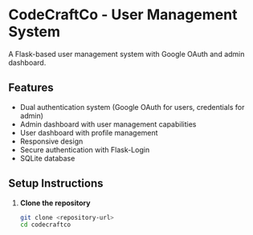# CodeCraftCo - User Management System

A Flask-based user management system with Google OAuth and admin dashboard.

## Features

- Dual authentication system (Google OAuth for users, credentials for admin)
- Admin dashboard with user management capabilities
- User dashboard with profile management
- Responsive design
- Secure authentication with Flask-Login
- SQLite database

## Setup Instructions

1. **Clone the repository**
   ```bash
   git clone <repository-url>
   cd codecraftco